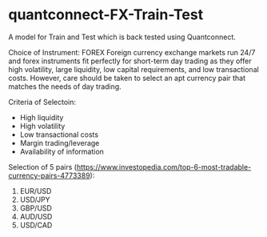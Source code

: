 # quantconnect-FX-Train-Test
A model for Train and Test which is back tested using Quantconnect.

Choice of Instrument: FOREX
Foreign currency exchange markets run 24/7 and forex instruments fit perfectly for short-term day trading as they offer high volatility, large liquidity, low capital requirements, and low transactional costs. However, care should be taken to select an apt currency pair that matches the needs of day trading.

Criteria of Selectoin:
* High liquidity
* High volatility
* Low transactional costs
* Margin trading/leverage
* Availability of information

Selection of 5 pairs (https://www.investopedia.com/top-6-most-tradable-currency-pairs-4773389):
1. EUR/USD
2. USD/JPY
3. GBP/USD
4. AUD/USD
5. USD/CAD
